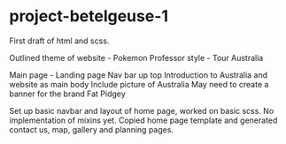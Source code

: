 # project-betelgeuse-1

First draft of html and scss.

Outlined theme of website - Pokemon Professor style - Tour Australia

Main page - Landing page
Nav bar up top
Introduction to Australia and website as main body
Include picture of Australia
May need to create a banner for the brand Fat Pidgey

Set up basic navbar and layout of home page, worked on basic scss. No implementation of mixins yet.
Copied home page template and generated contact us, map, gallery and planning pages.

